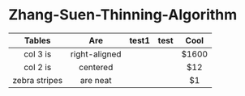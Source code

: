 # Zhang-Suen-Thinning-Algorithm

| Tables        | Are           |   test1       |        test   | Cool  |
|:-------------:|:-------------:|:-------------:|:-------------:|:-----:|
| col 3 is      | right-aligned |               |               | $1600 |
| col 2 is      | centered      |               |               |  $12  |
| zebra stripes | are neat      |               |               |  $1   |
